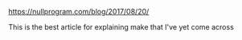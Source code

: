 https://nullprogram.com/blog/2017/08/20/

This is the best article for explaining make that I've yet come across